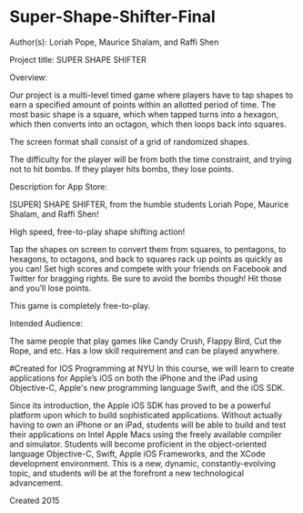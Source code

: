 # Super-Shape-Shifter-Final
Author(s): Loriah Pope, Maurice Shalam, and Raffi Shen

Project title: SUPER SHAPE SHIFTER

Overview:

Our project is a multi-level timed game where players have to tap shapes to earn a specified amount of points within an allotted period of time. The most basic shape is a square, which when tapped turns into a hexagon, which then converts into an octagon, which then loops back into squares.

The screen format shall consist of a grid of randomized shapes.

The difficulty for the player will be from both the time constraint, and trying not to hit bombs. If they player hits bombs, they lose points.

Description for App Store:

[SUPER] SHAPE SHIFTER, from the humble students Loriah Pope, Maurice Shalam, and Raffi Shen! 

High speed, free-to-play shape shifting action! 

Tap the shapes on screen to convert them from squares, to pentagons, to hexagons, to octagons, and back to squares rack up points as quickly as you can! Set high scores and compete with your friends on Facebook and Twitter for bragging rights. Be sure to avoid the bombs though! Hit those and you’ll lose points.

This game is completely free-to-play.

Intended Audience:

The same people that play games like Candy Crush, Flappy Bird, Cut the Rope, and etc. Has a low skill requirement and can be played anywhere. 

#Created for IOS Programming at NYU
In this course, we will learn to create applications for Apple’s iOS on both the iPhone and the iPad using Objective-C, Apple's new programming language Swift, and the iOS SDK.

Since its introduction, the Apple iOS SDK has proved to be a powerful platform upon which to build sophisticated applications. Without actually having to own an iPhone or an iPad, students will be able to build and test their applications on Intel Apple Macs using the freely available compiler and simulator. Students will become proficient in the object-oriented language Objective-C,  Swift, Apple iOS Frameworks,  and the XCode development environment.  This is a new, dynamic, constantly-evolving topic, and students will be at the forefront a new technological advancement.




Created 2015
